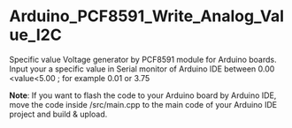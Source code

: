 # Arduino_PCF8591_Write_Analog_Value_I2C

Specific value Voltage generator by PCF8591 module for Arduino boards.   
Input your a specific value in Serial monitor of Arduino IDE between 0.00 <value<5.00 ; for example 0.01 or 3.75   

__Note__: If you want to flash the code to your Arduino board by Arduino IDE, move the code inside /src/main.cpp  to the main code of your Arduino IDE project and build & upload. 
